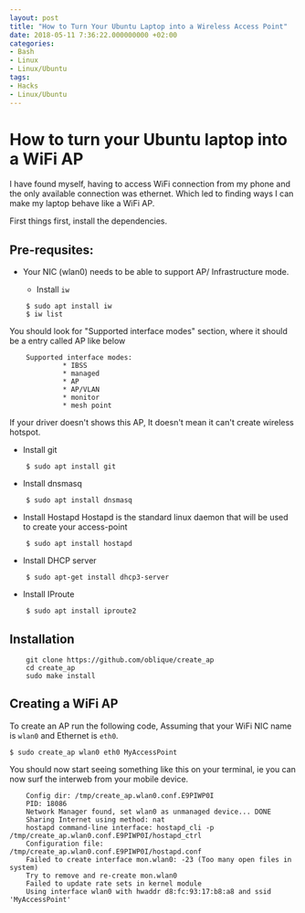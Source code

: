 ```yaml
---
layout: post
title: "How to Turn Your Ubuntu Laptop into a Wireless Access Point"
date: 2018-05-11 7:36:22.000000000 +02:00
categories:
- Bash
- Linux
- Linux/Ubuntu
tags: 
- Hacks
- Linux/Ubuntu
---
```


# How to turn your Ubuntu laptop into a WiFi AP

I have found myself, having to access WiFi connection from my phone and the only available connection was ethernet. Which led to finding ways I can make my laptop behave like a WiFi AP.

First things first, install the dependencies.

## Pre-requsites:
- Your NIC (wlan0) needs to be able to support AP/ Infrastructure mode.

    - Install `iw`

```
    $ sudo apt install iw
    $ iw list
```

You should look for "Supported interface modes" section, where it should be a entry called AP like below

```
    Supported interface modes:
             * IBSS
             * managed
             * AP
             * AP/VLAN
             * monitor
             * mesh point
```

If your driver doesn't shows this AP, It doesn't mean it can't create wireless hotspot.

- Install git
```
    $ sudo apt install git
```
- Install dnsmasq
```
    $ sudo apt install dnsmasq
```
- Install Hostapd
    Hostapd is the standard linux daemon that will be used to create your access-point
```
    $ sudo apt install hostapd
```
- Install DHCP server
```
    $ sudo apt-get install dhcp3-server
```
- Install IProute
```
    $ sudo apt install iproute2
```

## Installation
```
    git clone https://github.com/oblique/create_ap
    cd create_ap
    sudo make install
```

## Creating a WiFi AP
To create an AP run the following code, Assuming that your WiFi NIC name is `wlan0` and Ethernet is `eth0`.

```
$ sudo create_ap wlan0 eth0 MyAccessPoint
```

You should now start seeing something like this on your terminal, ie you can now surf the interweb from your mobile device.

```
    Config dir: /tmp/create_ap.wlan0.conf.E9PIWP0I
    PID: 18086
    Network Manager found, set wlan0 as unmanaged device... DONE
    Sharing Internet using method: nat
    hostapd command-line interface: hostapd_cli -p /tmp/create_ap.wlan0.conf.E9PIWP0I/hostapd_ctrl
    Configuration file: /tmp/create_ap.wlan0.conf.E9PIWP0I/hostapd.conf
    Failed to create interface mon.wlan0: -23 (Too many open files in system)
    Try to remove and re-create mon.wlan0
    Failed to update rate sets in kernel module
    Using interface wlan0 with hwaddr d8:fc:93:17:b8:a8 and ssid 'MyAccessPoint'
```